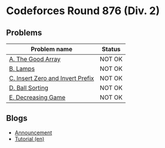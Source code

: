 # Codeforces Round 876 (Div. 2)

## Problems

|Problem name|Status|
|------------|---------|
| [A. The Good Array](problems/A._The_Good_Array.md)|NOT OK|
| [B. Lamps](problems/B._Lamps.md)|NOT OK|
| [C. Insert Zero and Invert Prefix](problems/C._Insert_Zero_and_Invert_Prefix.md)|NOT OK|
| [D. Ball Sorting](problems/D._Ball_Sorting.md)|NOT OK|
| [E. Decreasing Game](problems/E._Decreasing_Game.md)|NOT OK|
## Blogs

- [Announcement](blogs/Announcement.md)
- [Tutorial (en)](blogs/Tutorial_(en).md)
